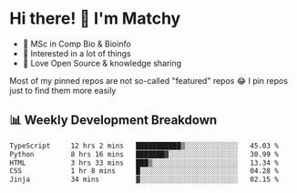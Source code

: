# Hi there! 👋 I'm Matchy

- 🧬 MSc in Comp Bio & Bioinfo
- 🎈 Interested in a lot of things
- 💜 Love Open Source & knowledge sharing

Most of my pinned repos are not so-called "featured" repos 😂 I pin repos just to find them more easily

## 📊 Weekly Development Breakdown

<!--START_SECTION:waka-->

```txt
TypeScript     12 hrs 2 mins   ███████████▒░░░░░░░░░░░░░   45.03 %
Python         8 hrs 16 mins   ███████▓░░░░░░░░░░░░░░░░░   30.99 %
HTML           3 hrs 33 mins   ███▒░░░░░░░░░░░░░░░░░░░░░   13.34 %
CSS            1 hr 8 mins     █░░░░░░░░░░░░░░░░░░░░░░░░   04.28 %
Jinja          34 mins         ▓░░░░░░░░░░░░░░░░░░░░░░░░   02.15 %
```

<!--END_SECTION:waka-->
